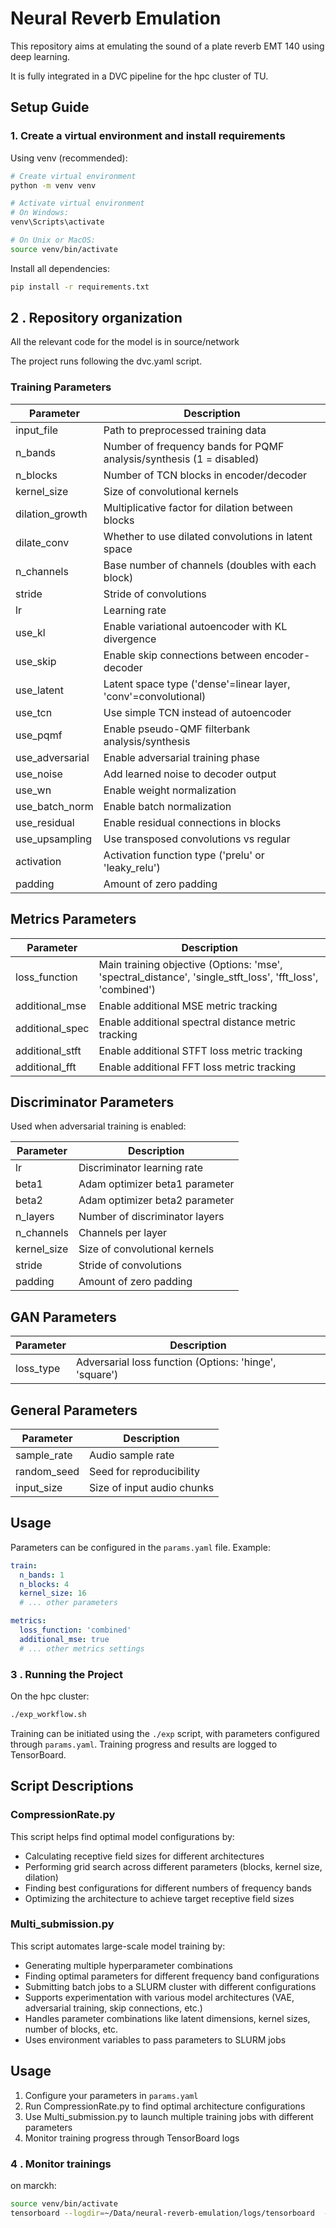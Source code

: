 # Neural Reverb Emulation

This repository aims at emulating the sound of a plate reverb EMT 140 using deep learning.

It is fully integrated in a DVC pipeline for the hpc cluster of TU.

## Setup Guide

### 1. Create a virtual environment and install requirements

Using venv (recommended):
```bash
# Create virtual environment
python -m venv venv

# Activate virtual environment
# On Windows:
venv\Scripts\activate

# On Unix or MacOS:
source venv/bin/activate
```

Install all dependencies:
```bash
pip install -r requirements.txt
```

## 2 . Repository organization

All the relevant code for the model is in source/network

The project runs following the dvc.yaml script.

### Training Parameters

| Parameter | Description |
|-----------|-------------|
| input_file | Path to preprocessed training data |
| n_bands | Number of frequency bands for PQMF analysis/synthesis (1 = disabled) |
| n_blocks | Number of TCN blocks in encoder/decoder |
| kernel_size | Size of convolutional kernels |
| dilation_growth | Multiplicative factor for dilation between blocks |
| dilate_conv | Whether to use dilated convolutions in latent space |
| n_channels | Base number of channels (doubles with each block) |
| stride | Stride of convolutions |
| lr | Learning rate |
| use_kl | Enable variational autoencoder with KL divergence |
| use_skip | Enable skip connections between encoder-decoder |
| use_latent | Latent space type ('dense'=linear layer, 'conv'=convolutional) |
| use_tcn | Use simple TCN instead of autoencoder |
| use_pqmf | Enable pseudo-QMF filterbank analysis/synthesis |
| use_adversarial | Enable adversarial training phase |
| use_noise | Add learned noise to decoder output |
| use_wn | Enable weight normalization |
| use_batch_norm | Enable batch normalization |
| use_residual | Enable residual connections in blocks |
| use_upsampling | Use transposed convolutions vs regular |
| activation | Activation function type ('prelu' or 'leaky_relu') |
| padding | Amount of zero padding |

## Metrics Parameters

| Parameter | Description |
|-----------|-------------|
| loss_function | Main training objective (Options: 'mse', 'spectral_distance', 'single_stft_loss', 'fft_loss', 'combined') |
| additional_mse | Enable additional MSE metric tracking |
| additional_spec | Enable additional spectral distance metric tracking |
| additional_stft | Enable additional STFT loss metric tracking |
| additional_fft | Enable additional FFT loss metric tracking |

## Discriminator Parameters

Used when adversarial training is enabled:

| Parameter | Description |
|-----------|-------------|
| lr | Discriminator learning rate |
| beta1 | Adam optimizer beta1 parameter |
| beta2 | Adam optimizer beta2 parameter |
| n_layers | Number of discriminator layers |
| n_channels | Channels per layer |
| kernel_size | Size of convolutional kernels |
| stride | Stride of convolutions |
| padding | Amount of zero padding |

## GAN Parameters

| Parameter | Description |
|-----------|-------------|
| loss_type | Adversarial loss function (Options: 'hinge', 'square') |

## General Parameters

| Parameter | Description |
|-----------|-------------|
| sample_rate | Audio sample rate |
| random_seed | Seed for reproducibility |
| input_size | Size of input audio chunks |

## Usage

Parameters can be configured in the `params.yaml` file. Example:

```yaml
train:
  n_bands: 1
  n_blocks: 4
  kernel_size: 16
  # ... other parameters

metrics:
  loss_function: 'combined'
  additional_mse: true
  # ... other metrics settings
```


### 3 . Running the Project

On the hpc cluster: 
```bash
./exp_workflow.sh
```

Training can be initiated using the `./exp` script, with parameters configured through `params.yaml`. Training progress and results are logged to TensorBoard.

## Script Descriptions

### CompressionRate.py
This script helps find optimal model configurations by:
- Calculating receptive field sizes for different architectures
- Performing grid search across different parameters (blocks, kernel size, dilation)
- Finding best configurations for different numbers of frequency bands
- Optimizing the architecture to achieve target receptive field sizes

### Multi_submission.py
This script automates large-scale model training by:
- Generating multiple hyperparameter combinations
- Finding optimal parameters for different frequency band configurations
- Submitting batch jobs to a SLURM cluster with different configurations
- Supports experimentation with various model architectures (VAE, adversarial training, skip connections, etc.)
- Handles parameter combinations like latent dimensions, kernel sizes, number of blocks, etc.
- Uses environment variables to pass parameters to SLURM jobs

## Usage

1. Configure your parameters in `params.yaml`
2. Run CompressionRate.py to find optimal architecture configurations
3. Use Multi_submission.py to launch multiple training jobs with different parameters
4. Monitor training progress through TensorBoard logs

### 4 . Monitor trainings

on marckh:

```bash
source venv/bin/activate
tensorboard --logdir=~/Data/neural-reverb-emulation/logs/tensorboard  --path_prefix=/tb1 &!
```

